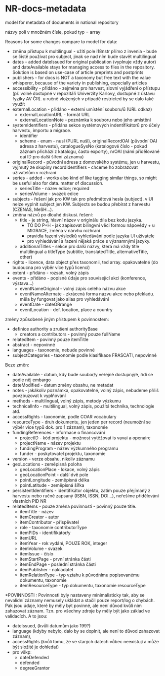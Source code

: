 # NR-docs-metadata
 model for metadata of documents in national repository

názvy polí v množném čísle, pokud typ = array

Reasons for some changes compare to model for data:
* změna přístupu k multilingual - užití pole i18nstr přímo z invenia - bude se čistě používat pro subject, jinak se nad ním bude stavět multilingual
* dates - added dateIssued for original publication (vyplnuje vždy autor) and dateAvailable stays for managing access to files in the repository. Solution is based on use-case of article preprints and postprints
* publishers - for docs is NOT a taxonomy but free text with the value whisperer, because of the variety in publishing, especially articles
* accessibility - přidáno - zejména pro harvest, slovní vyjádření o přístupu (př. volně dostupné v repozitáři Univerzity Karlovy, dostupné z ústavu fyziky AV ČR). u ručně vložených v případě restricted by se dalo také využít
* externalLocation - přidáno - externí umístění souboru/ů (URL odkaz)
  * externalLocationURL - formát URL
  * externalLocationNote - poznámka k souboru nebo jeho umístění
* systemIdentifiers - přidána sekce systémových indentifikátorů pro účely harvestu, importu a migrace.
  * identifier
  * scheme - enum - nusl (PURL nušl), originalRecordOAI (původní OAI adresa z harvestu), catalogueSysNo (katalogové číslo - pokud záznam přichází z katalogu, často exporty), nrOAI (námi přidělované oai ID pro další šíření záznamu)
* originalRecord - původní adresa z domovského systému, jen u harvestu, vyjmutý ze skupiny recordIdentifiers  - chceme ho zobrazovat uživatelům v rozhraní
* series - added - works also kind of like tagging similar things, so might be useful also for data. matter of discussion.
  * seriesTitle - název edice; required
  * seriesVolume - svazek edice
* subjects - řešení jak pro KW tak pro předmětová hesla (subject). v UI nelze vyplnit subject jen KW. Subjects se budou přebírat z harvestu (CZENAS, MeSH...).
* změna názvů po dlouhé diskusi. řešení:
    - title - je string, hlavní název v originálu díla bez kodu jazyka.
      - TO DO P+H - jak zapisovat bilingvní věci formou nápovědy + u MIGRACE, změna v nárvhu rozhraní
      - pravidla řazení výsledků vyhledávání podle jazyka UI uživatele
      - pro vyhledávání a řazení nějaká práce s významnými jazyky.
    - additionalTitles - sekce pro další názvy, která má vždy title multilingual a titleType (subtitle, translatedTitle, alternativeTitle, other)
* rights - licence, data object přes taxonomii, ted array. opakovatelné (do budoucna pro výběr více typů licencí)
* extent - přidáno - rozsah, volný zápis
* events - přidáno - popisné údaje pro související akci (konference, výstava...)
  * eventNameOriginal - volný zápis celého názvu akce
  * eventNameAlternate - zkrácená forma názvu akce nebo překladu. měla by fungovat jako alias pro vyhledávání
  * eventDate - dateORrange
  * eventLocation - def. location, place a country

změny způsobené jiným přístupem k povinnostem:
* definice authority a zrušení authorityBase
  * creators a contributors - povinný pouze fullName
* relatedItem - povinný pouze itemTitle
* abstract - nepovinné
* languages - taxonomie, nebude povinné
* subjectCategories - taxonomie podle klasifikace FRASCATI, nepovinné

Beze změn:
* dateAvailable - datum, kdy bude soubor/y veřejně dostupný/é, řídí se podle něj embargo
* dateModified - datum změny obsahu, ne metadat
* notes - jakákoliv poznámka, opakovatelné, volný zápis, nebudeme příliš povzbuzovat k vyplňování
* methods - multilingual, volný zápis, metody výzkumu
* technicalInfo - multilingual, volný zápis, použitá technika, technologie atd.
* accessRights - taxonomie, podle COAR vocabulary
* resourceType - druh dokumentu, jen jeden per record (neumožní se výběr více typů dok. pro 1 záznam), taxonomie
* fundingReferences - informace o financování
  * projectID - kód projektu - možnost vytěžovat is vavai a openaire
  * projectName - název projektu
  * fundingProgram - název výzkumného programu
  * funder - poskytovatel projektu, taxonomie
* version - verze obsahu, nikoliv záznamu
* geoLocations - zeměpisná poloha
  * geoLocationPlace - lokace, volný zápis
  * geoLocationPoint - další dvě pole
  * pointLongitude - zeměpisná délka
  * pointLatitude - zeměpisná šířka
* persistentIdentifiers - identifikátor objektu, zatím pouze přejímaný z harvestu nebo ručně zapsaný (ISBN, ISSN, DOI...), neřešíme přidělování vlastních PID NR
* relatedItems - pouze změna povinnosti - povinný pouze title.
  * itemTitle - název
  * itemCreator - autor
  * itemContributor - přispěvatel
  * role - taxonomie contributorType
  * itemPIDs - identifikátor/y
  * itemURL
  * itemYear - rok vydání, POUZE ROK, integer
  * itemVolume - svazek
  * itemIssue - číslo
  * itemStartPage - první stránka části
  * itemEndPage - poslední stránka části
  * itemPublisher - nakladatel
  * itemRelationType - typ vztahu k původnímu popisovanému dokumentu, taxonomie
  * itemResourceType - typ dokumentu, taxonomie resourceType  


*POVINNOSTI :
  Povinnosti byly nastaveny minimalisticky tak, aby se nevalidní záznamy nemusely ukládat a stačil pouze report/log o chybách.
  Pak jsou údaje, které by měly být povinné, ale není důvod kvůli nim zahazovat záznam. Tzn. pro všechny zdroje by měly být jako základ ve validacích. A to jsou:
- dateIssued, (kvůli datumům jako 199?)
- language (kdyby nebylo, dalo by se doplnit, ale není to důvod zahazovat záznam),
- accessRights (kvůli tomu, že ve starých datech vůbec neexistují a může být složité je dohledat)
- pro vškp:
  - dateDefended
  - defended
  - degreeGrantor
